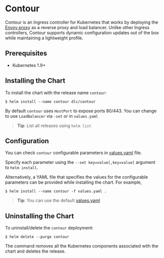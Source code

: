 # Contour

Contour is an Ingress controller for Kubernetes that works by deploying the [Envoy proxy](https://www.envoyproxy.io/) as a reverse proxy and load balancer.
Unlike other Ingress controllers, Contour supports dynamic configuration updates out of the box while maintaining a lightweight profile.

## Prerequisites

- Kubernetes 1.9+

## Installing the Chart

To install the chart with the release name `contour`:

```console
$ helm install --name contour dlc/contour
```

By default `contour` uses `HostPort` to expose ports 80/443. You can change to use `LoadBalancer` via `-set` or in `values.yaml`

> **Tip**: List all releases using `helm list`

## Configuration

You can check `contour` configurable parameters in [values.yaml](values.yaml) file.

Specify each parameter using the `--set key=value[,key=value]` argument to `helm install`.

Alternatively, a YAML file that specifies the values for the configurable parameters can be provided while installing the chart. For example,

```console
$ helm install --name contour -f values.yaml .
```
> **Tip**: You can use the default [values.yaml](values.yaml)

## Uninstalling the Chart

To uninstall/delete the `contour` deployment:

```console
$ helm delete --purge contour
```

The command removes all the Kubernetes components associated with the chart and deletes the release.
